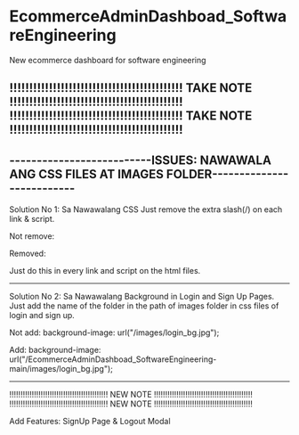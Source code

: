 # EcommerceAdminDashboad_SoftwareEngineering
New ecommerce dashboard for software engineering

!!!!!!!!!!!!!!!!!!!!!!!!!!!!!!!!!!!!!!!!!!!! TAKE NOTE !!!!!!!!!!!!!!!!!!!!!!!!!!!!!!!!!!!!!!!!!!!!
!!!!!!!!!!!!!!!!!!!!!!!!!!!!!!!!!!!!!!!!!!!! TAKE NOTE !!!!!!!!!!!!!!!!!!!!!!!!!!!!!!!!!!!!!!!!!!!!
---------------------------------------------------------------------------------------------------
--------------------------ISSUES: NAWAWALA ANG CSS FILES AT IMAGES FOLDER--------------------------
---------------------------------------------------------------------------------------------------
Solution No 1: Sa Nawawalang CSS
  Just remove the extra slash(/) on each link & script.

  Not remove:
    <link rel="stylesheet" href="/css/layout/style.css">
    <script src="/javascripts/sript.js"></script>
  
  Removed:
    <link rel="stylesheet" href="css/layout/style.css">
    <script src="javascripts/sript.js"></script>
  
  Just do this in every link and script on the html files.

---------------------------------------------------------------------------------------------------

Solution No 2: Sa Nawawalang Background in Login and Sign Up Pages.
  Just add the name of the folder in the path of images folder in css files  of login and sign up.

  Not add:
    background-image: url("/images/login_bg.jpg");
    
  Add:
    background-image: url("/EcommerceAdminDashboad_SoftwareEngineering-main/images/login_bg.jpg");
    
---------------------------------------------------------------------------------------------------

!!!!!!!!!!!!!!!!!!!!!!!!!!!!!!!!!!!!!!!!!!!! NEW NOTE !!!!!!!!!!!!!!!!!!!!!!!!!!!!!!!!!!!!!!!!!!!!
!!!!!!!!!!!!!!!!!!!!!!!!!!!!!!!!!!!!!!!!!!!! NEW NOTE !!!!!!!!!!!!!!!!!!!!!!!!!!!!!!!!!!!!!!!!!!!!

Add Features: SignUp Page & Logout Modal
  
  
